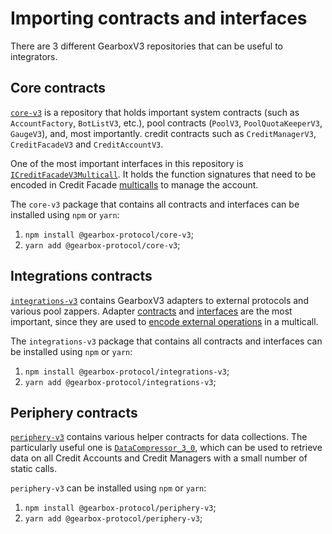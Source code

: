 # Importing contracts and interfaces

There are 3 different GearboxV3 repositories that can be useful to integrators.

## Core contracts

[`core-v3`](https://github.com/Gearbox-protocol/core-v3) is a repository that holds important system contracts (such as `AccountFactory`, `BotListV3`, etc.), pool contracts (`PoolV3`, `PoolQuotaKeeperV3`, `GaugeV3`), and, most importantly. credit contracts such as `CreditManagerV3`, `CreditFacadeV3` and `CreditAccountV3`.

One of the most important interfaces in this repository is [`ICreditFacadeV3Multicall`](https://github.com/Gearbox-protocol/core-v3/blob/main/contracts/interfaces/ICreditFacadeV3Multicall.sol). It holds the function signatures that need to be encoded in Credit Facade [multicalls](/credit/multicall/overview) to manage the account.

The `core-v3` package that contains all contracts and interfaces can be installed using `npm` or `yarn`:

1. `npm install @gearbox-protocol/core-v3`;
2. `yarn add @gearbox-protocol/core-v3`;

## Integrations contracts

[`integrations-v3`](https://github.com/Gearbox-protocol/integrations-v3) contains GearboxV3 adapters to external protocols and various pool zappers. Adapter [contracts](https://github.com/Gearbox-protocol/integrations-v3/contracts/adapters) and [interfaces](https://github.com/Gearbox-protocol/integrations-v3/contracts/interfaces) are the most important, since they are used to [encode external operations](/credit/multicall/external-calls) in a multicall.

The `integrations-v3` package that contains all contracts and interfaces can be installed using `npm` or `yarn`:

1. `npm install @gearbox-protocol/integrations-v3`;
2. `yarn add @gearbox-protocol/integrations-v3`;

## Periphery contracts

[`periphery-v3`](https://github.com/Gearbox-protocol/periphery-v3) contains various helper contracts for data collections. The particularly useful one is [`DataCompressor_3_0`](https://github.com/Gearbox-protocol/periphery-v3/blob/main/contracts/data/DataCompressor_3_0.sol), which can be used to retrieve data on all Credit Accounts and Credit Managers with a small number of static calls.

`periphery-v3` can be installed using `npm` or `yarn`:

1. `npm install @gearbox-protocol/periphery-v3`;
2. `yarn add @gearbox-protocol/periphery-v3`;
